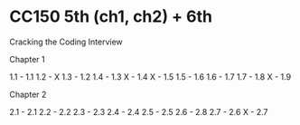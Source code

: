 # CC150 5th (ch1, ch2) + 6th

Cracking the Coding Interview
            
Chapter 1  

1.1 - 1.1 
1.2 - X
1.3 - 1.2
1.4 - 1.3
X   - 1.4
X   - 1.5
1.5 - 1.6
1.6 - 1.7
1.7 - 1.8
X   - 1.9
    
Chapter 2

2.1 - 2.1
2.2 - 2.2
2.3 - 2.3
2.4 - 2.4 
2.5 - 2.5
2.6 - 2.8
2.7 - 2.6
X   - 2.7
